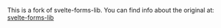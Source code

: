 This is a fork of svelte-forms-lib. You can find info about the original at:
<a href="https://svelte-forms-lib-sapper-docs.now.sh" target="_blank">svelte-forms-lib</a>
